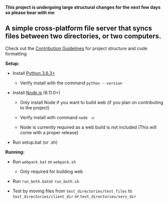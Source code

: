 **This project is undergoing large structural changes for the next few days so please bear with me**

## A simple cross-platform file server that syncs files between two directories, or two computers.

Check out the [Contribution Guidelines](https://github.com/c-mcg/File-Server/blob/master/CONTRIBUTING.md) for project structure and code formatting

**Setup:**

* Install [Python 3.6.3+](https://www.python.org/downloads/)

    * Verify install with the command ```python --version```

* Install [Node.js]( https://nodejs.org/en/download/) (8.11.0+)
       
    * Only install Node if you want to build web (if you plan on contributing to the project)
       
    * Verify install with command ```node -v```
       
    * Node is currently required as a web build is not included (This will come with a proper release)

* Run setup.bat (or .sh)

**Running:**

  * Run ```webpack.bat``` or ```webpack.sh```

    * Only required for building web
  * Run ```run_both.bat```or ```run_both.sh```
  * Test by moving files from `test_directories/test_files` to `test_directories/client_dir` or `test_directories/serv_dir`
